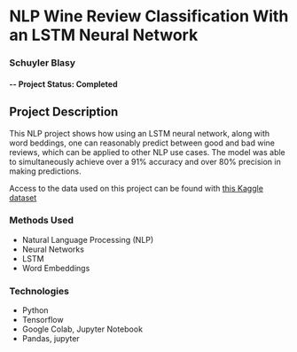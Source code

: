 
# NLP Wine Review Classification With an LSTM Neural Network
### Schuyler Blasy

#### -- Project Status: Completed

## Project Description
This NLP project shows how using an LSTM neural network, along with word beddings, one can reasonably predict between good and bad wine reviews, which can be applied to other NLP use cases. The model was able to simultaneously achieve over a 91% accuracy and over 80% precision in making predictions. 

Access to the data used on this project can be found with [this Kaggle dataset](https://www.kaggle.com/zynicide/wine-reviews)

### Methods Used
* Natural Language Processing (NLP)
* Neural Networks
* LSTM
* Word Embeddings

### Technologies
* Python
* Tensorflow
* Google Colab, Jupyter Notebook
* Pandas, jupyter
